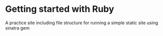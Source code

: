 # Getting started with Ruby
A practice site including file structure for running a simple static site using sinatra gem
